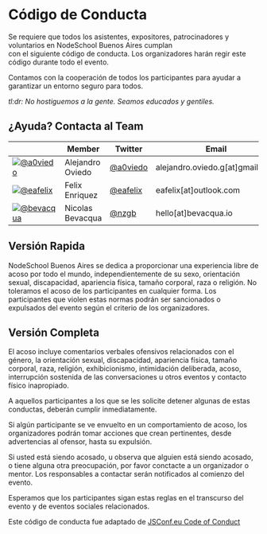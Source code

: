 # Código de Conducta

Se requiere que todos los asistentes, expositores, patrocinadores y voluntarios en NodeSchool Buenos Aires cumplan  
con el siguiente código de conducta. Los organizadores harán regir este código durante todo el evento.

Contamos con la cooperación de todos los participantes para ayudar a garantizar un entorno seguro para todos.

*tl:dr: No hostiguemos a la gente. Seamos educados y gentiles.*

## ¿Ayuda? Contacta al Team

​   | Member           | Twitter                                 | Email
----|------------------|-----------------------------------------|-------------------
[![@a0viedo](https://avatars0.githubusercontent.com/u/2440935?v=2&s=40)](https://github.com/a0viedo) | Alejandro Oviedo | [@a0viedo](https://twitter.com/a0viedo) | alejandro.oviedo.g[at]gmail.com
[![@eafelix](https://avatars0.githubusercontent.com/u/7018093?v=2&s=40)](https://github.com/eafelix) | Felix Enriquez | [@eafelix](https://twitter.com/eafelix) | eafelix[at]outlook.com
[![@bevacqua](https://avatars3.githubusercontent.com/u/934293?v=2&s=40)](https://github.com/bevacqua) | Nicolas Bevacqua | [@nzgb](https://twitter.com/nzgb)  | hello[at]bevacqua.io

## Versión Rapida

NodeSchool Buenos Aires se dedica a proporcionar una experiencia libre de acoso por todo el mundo, independientemente de su sexo, orientación sexual, discapacidad, apariencia física, tamaño corporal, raza o religión. No toleramos el acoso de los participantes en cualquier forma. Los participantes que violen estas normas podrán ser sancionados o expulsados del evento según el criterio de los organizadores.

## Versión Completa

El acoso incluye comentarios verbales ofensivos relacionados con el género, la orientación sexual, discapacidad, apariencia física, tamaño corporal, raza, religión, exhibicionismo, intimidación deliberada, acoso, interrupción sostenida de las conversaciones u otros eventos y contacto físico inapropiado.

A aquellos participantes a los que se les solicite detener algunas de estas conductas, deberán cumplir inmediatamente.

Si algún participante se ve envuelto en un comportamiento de acoso, los organizadores podrán tomar acciones que crean pertinentes, desde advertencias al ofensor, hasta su expulsión.

Si usted está siendo acosado, u observa que alguien está siendo acosado, o tiene alguna otra preocupación, por favor conctacte a un organizador o mentor. Los responsables a contactar serán notificados al comienzo del evento.

Esperamos que los participantes sigan estas reglas en el transcurso del evento y de eventos sociales relacionados.

Este código de conducta fue adaptado de [JSConf.eu Code of Conduct]( http://2014.jsconf.eu/code-of-conduct.html)
